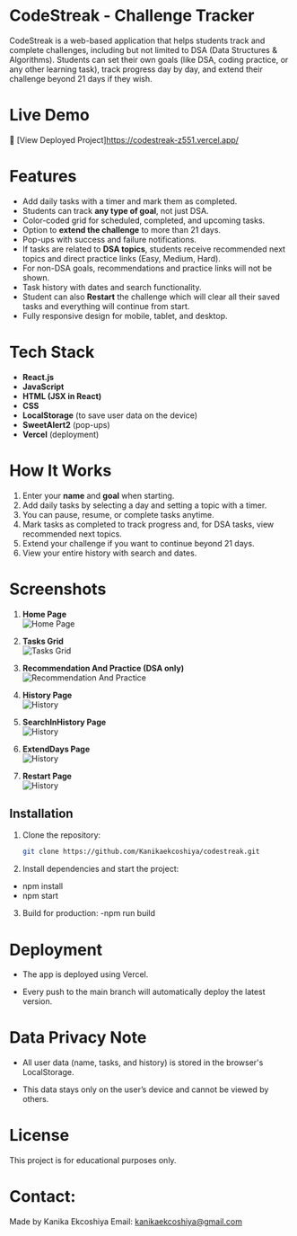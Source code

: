 # CodeStreak - Challenge Tracker  

CodeStreak is a web-based application that helps students track and complete challenges, including but not limited to DSA (Data Structures & Algorithms). Students can set their own goals (like DSA, coding practice, or any other learning task), track progress day by day, and extend their challenge beyond 21 days if they wish.  

# Live Demo  
🔗 [View Deployed Project]https://codestreak-z551.vercel.app/

# Features  
- Add daily tasks with a timer and mark them as completed.  
- Students can track **any type of goal**, not just DSA.  
- Color-coded grid for scheduled, completed, and upcoming tasks.  
- Option to **extend the challenge** to more than 21 days.  
- Pop-ups with success and failure notifications.  
- If tasks are related to **DSA topics**, students receive recommended next topics and direct practice links (Easy, Medium, Hard).  
- For non-DSA goals, recommendations and practice links will not be shown.  
- Task history with dates and search functionality. 
- Student can also **Restart** the challenge which will clear all their saved tasks and everything will continue from start. 
- Fully responsive design for mobile, tablet, and desktop.  

# Tech Stack  
- **React.js**  
- **JavaScript** 
- **HTML (JSX in React)**  
- **CSS**  
- **LocalStorage** (to save user data on the device)  
- **SweetAlert2** (pop-ups)  
- **Vercel** (deployment)  

# How It Works  
1. Enter your **name** and **goal** when starting.  
2. Add daily tasks by selecting a day and setting a topic with a timer.  
3. You can pause, resume, or complete tasks anytime.  
4. Mark tasks as completed to track progress and, for DSA tasks, view recommended next topics.  
5. Extend your challenge if you want to continue beyond 21 days.  
6. View your entire history with search and dates.  

# Screenshots  

1. **Home Page**  
   ![Home Page](screenshots/Home.png)  

2. **Tasks Grid**  
   ![Tasks Grid](screenshots/TaskGrid.png)  

3. **Recommendation And Practice (DSA only)**  
   ![Recommendation And Practice](screenshots/RecommendationAndPractice.png)  

4. **History Page**  
   ![History](screenshots/history.png) 

5. **SearchInHistory Page**  
   ![History](screenshots/SearchInHistory.png)  
   
6. **ExtendDays Page**  
   ![History](screenshots/ExtendDays.png) 

7. **Restart Page**  
   ![History](screenshots/Restart.png)

## Installation

1. Clone the repository:

   ```bash
   git clone https://github.com/Kanikaekcoshiya/codestreak.git
2. Install dependencies and start the project:
- npm install  
- npm start  

3. Build for production:
-npm run build  

# Deployment
- The app is deployed using Vercel.

- Every push to the main branch will automatically deploy the latest version.

# Data Privacy Note
- All user data (name, tasks, and history) is stored in the browser's LocalStorage.

- This data stays only on the user’s device and cannot be viewed by others.

# License
This project is for educational purposes only.

# Contact:
Made by Kanika Ekcoshiya 
Email: kanikaekcoshiya@gmail.com


